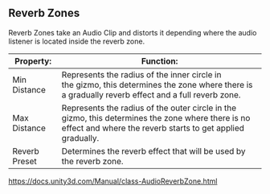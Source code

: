 ## Reverb Zones

Reverb Zones take an Audio Clip and distorts it depending where the audio listener is located inside the reverb zone.

| Property: | Function: |
| --- | --- |
| Min Distance | Represents the radius of the inner circle in the gizmo, this determines the zone where there is a gradually reverb effect and a full reverb zone. |
| Max Distance | Represents the radius of the outer circle in the gizmo, this determines the zone where there is no effect and where the reverb starts to get applied gradually. |
| Reverb Preset | Determines the reverb effect that will be used by the reverb zone. |

https://docs.unity3d.com/Manual/class-AudioReverbZone.html
